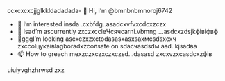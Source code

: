 ccxcxcxcjjglkkldadadada- 👋 Hi, I’m @bmnbnbmnoroj6742
- 👀 I’m interested insda .cxbfdg..asadcxvfvxcdcxzczx
- 🌱 Isad’m ascurrently zxczxccleЧсячсarni.vbmng ...asdcxzdsjkфівіфвф
- 💞️gggI’m looking ascxczxzxctodasasxasxsaxмсsdsxcxч zxccolцукаівlagboradxzcолsate on sdaсчasdsdм.asd..kjsadва
- 📫 How to greach mexzczxczxczxczsd...dasasd
zxcxvzxcasdcxzфів
<!---sadasdasdasd
oroj6742/oroj6742 is a ✨ special ✨ repository because its `README.md` (this file) appears on your GitHub profifbdle.
You can click the Preview link to sdacxzcxtake a ladsook at your changes.vdf
--->
uiuiyvghzhrwsd
zxz
